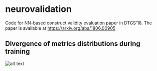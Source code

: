 # neurovalidation
Code for NN-based construct validity evaluation paper in DTGS'18. The paper is available at https://arxiv.org/abs/1806.00905

## Divergence of metrics distributions during training

![alt text](https://github.com/bakirillov/neurovalidation/blob/master/animation.gif "Real vs Permuted")
